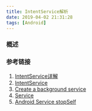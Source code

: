 ```yaml
---
title: IntentService解析
date: 2019-04-02 21:31:28
tags: [Android]
---
```


### 概述

>

<!--more-->



### 参考链接

1. [IntentService详解](https://lrh1993.gitbooks.io/android_interview_guide/content/android/basis/IntentService.html)
2. [IntentService](https://developer.android.com/reference/android/app/IntentService)
3. [Create a background service](https://developer.android.com/training/run-background-service/create-service)
4. [Service](https://developer.android.com/guide/components/services.html)
5. [Android Service stopSelf](https://www.jianshu.com/p/5c1fae2794f6)

